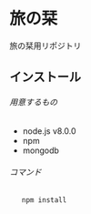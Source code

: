 # 旅の栞
旅の栞用リポジトリ

## インストール
###### 用意するもの

- node.js v8.0.0
- npm
- mongodb

###### コマンド

 ~~~
    npm install
 ~~~

